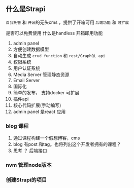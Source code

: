 
## 什么是Strapi

`自我托管` 和 `开源`的无头cms ，提供了开箱可用 `后端功能`  和 `可扩展`

是否可以免费使用
什么是handless
开箱即用功能
1. admin panel
2. 方便创建数据模型
3. 自动生成 `crud function` 和 `rest/GraphQL api`
4. 权限系统
5. 用户认证系统
6. Media Server 管理静态资源
7. Email Server
8. 国际化
9. 简单的发布， 支持docker
可扩展
1. 插件api
2. 核心代码扩展(手动编写)
3. admin panel 是react 应用

### blog 课程
1. 通过课程构建一个假想博客，cms
2. blog 有post 和tag。也将列出这个开发者拥有的课程？ 
3. 思考 ？ 后端接口 

### nvm 管理node版本

### 创建Strapi的项目
